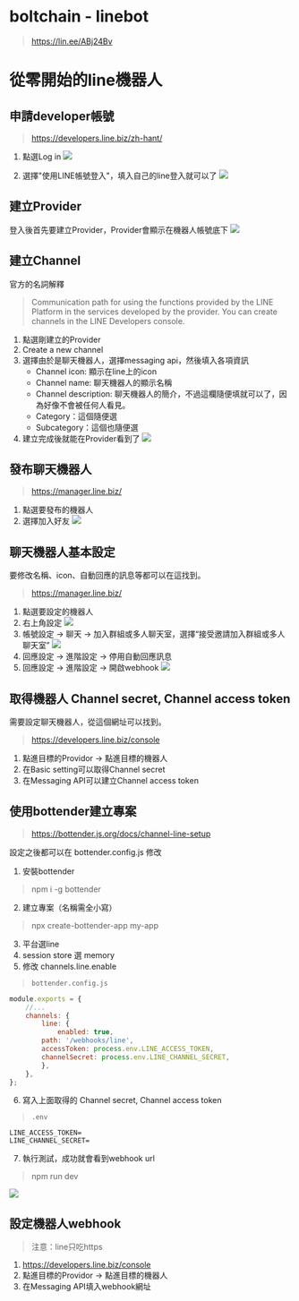 # boltchain - linebot
>https://lin.ee/ABj24Bv

# 從零開始的line機器人

## 申請developer帳號
>https://developers.line.biz/zh-hant/

1. 點選Log in
![](./img/lineBotCreate/lineDevLogin.jpg)

2. 選擇"使用LINE帳號登入"，填入自己的line登入就可以了
![](./img/lineBotCreate/loginType.jpg)

## 建立Provider
登入後首先要建立Provider，Provider會顯示在機器人帳號底下
![](./img/lineBotCreate/provider.jpg)

## 建立Channel
官方的名詞解釋
>Communication path for using the functions provided by the LINE Platform in the services developed by the provider. You can create channels in the LINE Developers console.

1. 點選剛建立的Provider
2. Create a new channel
3. 選擇由於是聊天機器人，選擇messaging api，然後填入各項資訊
    * Channel icon: 顯示在line上的icon
    * Channel name: 聊天機器人的顯示名稱
    * Channel description: 聊天機器人的簡介，不過這欄隨便填就可以了，因為好像不會被任何人看見。
    * Category：這個隨便選
    * Subcategory：這個也隨便選
4. 建立完成後就能在Provider看到了
![](./img/lineBotCreate/createChannel.jpg)

## 發布聊天機器人
>https://manager.line.biz/

1. 點選要發布的機器人
2. 選擇加入好友
![](./img/lineBotCreate/addFriend.jpg)


## 聊天機器人基本設定
要修改名稱、icon、自動回應的訊息等都可以在這找到。
>https://manager.line.biz/

1. 點選要設定的機器人
2. 右上角設定
![](./img/lineBotCreate/botManagerSetting.jpg)
3. 帳號設定 -> 聊天 -> 加入群組或多人聊天室，選擇“接受邀請加入群組或多人聊天室”
![](./img/lineBotCreate/allowGroup.jpg)
4. 回應設定 -> 進階設定 -> 停用自動回應訊息
5. 回應設定 -> 進階設定 -> 開啟webhook
![](./img/lineBotCreate/setAutoResponse.jpg)

## 取得機器人 Channel secret, Channel access token
需要設定聊天機器人，從這個網址可以找到。
>https://developers.line.biz/console

1. 點進目標的Providor -> 點進目標的機器人
2. 在Basic setting可以取得Channel secret
3. 在Messaging API可以建立Channel access token

## 使用bottender建立專案
>https://bottender.js.org/docs/channel-line-setup

設定之後都可以在 bottender.config.js 修改

1. 安裝bottender
>npm i -g bottender
2. 建立專案（名稱需全小寫）
>npx create-bottender-app my-app
3. 平台選line
4. session store 選 memory
5. 修改 channels.line.enable
>`bottender.config.js`
```js
module.exports = {
    //...
    channels: {
        line: {
            enabled: true,
        path: '/webhooks/line',
        accessToken: process.env.LINE_ACCESS_TOKEN,
        channelSecret: process.env.LINE_CHANNEL_SECRET,
        },
    },
};
```
6. 寫入上面取得的 Channel secret, Channel access token
>`.env`
```
LINE_ACCESS_TOKEN=
LINE_CHANNEL_SECRET=
```
7. 執行測試，成功就會看到webhook url
>npm run dev

![](./img/lineBotCreate/bottenderTest.png)

## 設定機器人webhook
>注意：line只吃https

1. https://developers.line.biz/console
2. 點進目標的Providor -> 點進目標的機器人
3. 在Messaging API填入webhook網址